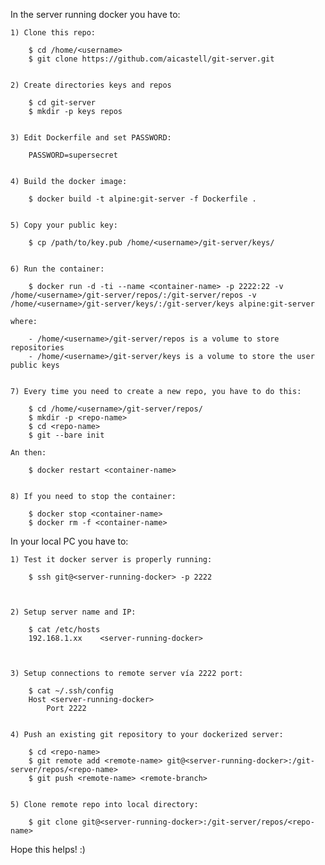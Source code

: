 

In the server running docker you have to:

    1) Clone this repo:

        $ cd /home/<username>
        $ git clone https://github.com/aicastell/git-server.git


    2) Create directories keys and repos

        $ cd git-server
        $ mkdir -p keys repos
        

    3) Edit Dockerfile and set PASSWORD:

        PASSWORD=supersecret


    4) Build the docker image:

        $ docker build -t alpine:git-server -f Dockerfile .


    5) Copy your public key:

        $ cp /path/to/key.pub /home/<username>/git-server/keys/


    6) Run the container:

        $ docker run -d -ti --name <container-name> -p 2222:22 -v /home/<username>/git-server/repos/:/git-server/repos -v /home/<username>/git-server/keys/:/git-server/keys alpine:git-server

    where:

        - /home/<username>/git-server/repos is a volume to store repositories
        - /home/<username>/git-server/keys is a volume to store the user public keys


    7) Every time you need to create a new repo, you have to do this:

        $ cd /home/<username>/git-server/repos/
        $ mkdir -p <repo-name>
        $ cd <repo-name>
        $ git --bare init

    An then:

        $ docker restart <container-name>


    8) If you need to stop the container:

        $ docker stop <container-name>
        $ docker rm -f <container-name>





In your local PC you have to:

    1) Test it docker server is properly running:

        $ ssh git@<server-running-docker> -p 2222



    2) Setup server name and IP:

        $ cat /etc/hosts
        192.168.1.xx 	<server-running-docker>



    3) Setup connections to remote server vía 2222 port:

        $ cat ~/.ssh/config
        Host <server-running-docker>
            Port 2222

        
    4) Push an existing git repository to your dockerized server:

        $ cd <repo-name>
        $ git remote add <remote-name> git@<server-running-docker>:/git-server/repos/<repo-name>
        $ git push <remote-name> <remote-branch>


    5) Clone remote repo into local directory:

        $ git clone git@<server-running-docker>:/git-server/repos/<repo-name>


Hope this helps! :)


